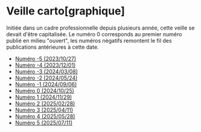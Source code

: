 # Veille carto[graphique]

Initiée dans un cadre professionnelle depuis plusieurs année, cette veille se devait d'être capitalisée.
Le numéro 0 corresponds au premier numéro publié en milieu "ouvert", les numéros négatifs remontent le fil des publications antérieures à cette date.
* [Numéro -5 (2023/10/27)](Numero-5.md)
* [Numéro -4 (2023/12/01)](Numero-4.md)
* [Numéro -3 (2024/03/08)](Numero-3.md)
* [Numéro -2 (2024/05/24)](Numero-2.md)
* [Numéro -1 (2024/09/06)](Numero-1.md)
* [Numéro 0 (2024/10/25)](Numero+0.md)
* [Numéro 1 (2024/11/29)](Numero+1.md)
* [Numéro 2 (2025/02/28)](Numero+2.md)
* [Numéro 3 (2025/04/11)](Numero+3.md)
* [Numéro 4 (2025/05/28)](Numero+4.md)
* [Numéro 5 (2025/07/11)](Numero+5.md)



